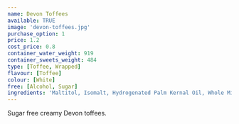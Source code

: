```yaml
---
name: Devon Toffees
available: TRUE
image: 'devon-toffees.jpg'
purchase_option: 1
price: 1.2
cost_price: 0.8
container_water_weight: 919
container_sweets_weight: 484
type: [Toffee, Wrapped]
flavour: [Toffee]
colour: [White]
free: [Alcohol, Sugar]
ingredients: 'Maltitol, Isomalt, Hydrogenated Palm Kernal Oil, Whole Milk Powder, Butter, Salt, Emulsifier: Soya Lecithin E322'
---
```

Sugar free creamy Devon toffees.